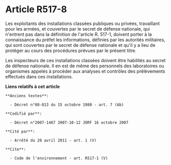 # Article R517-8

Les exploitants des installations classées publiques ou privées, travaillant pour les armées, et couvertes par le secret de
défense nationale, qui n'entrent pas dans la définition de l'article R. 517-1, doivent porter à la connaissance du préfet les
informations, définies par les autorités militaires, qui sont couvertes par le secret de défense nationale et qu'il y a lieu
de protéger au cours des procédures prévues par le présent titre. 

Les inspecteurs de ces installations classées doivent être habilités au secret de défense nationale. Il en est de même des
personnels des laboratoires ou organismes appelés à procéder aux analyses et contrôles des prélèvements effectués dans ces
installations.

**Liens relatifs à cet article**

	**Anciens textes**:

	  - Décret n°80-813 du 15 octobre 1980 - art. 7 (Ab)

	**Codifié par**:

	  - Décret n°2007-1467 2007-10-12 JORF 16 octobre 2007

	**Cité par**:

	  - Arrêté du 28 avril 2011 - art. 1 (V)

	**Cite**:

	  - Code de l'environnement - art. R517-1 (V)
